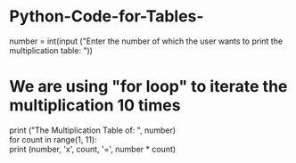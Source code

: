 # Python-Code-for-Tables-
number = int(input ("Enter the number of which the user wants to print the multiplication table: "))      
# We are using "for loop" to iterate the multiplication 10 times       
print ("The Multiplication Table of: ", number)    
for count in range(1, 11):      
   print (number, 'x', count, '=', number * count)   
